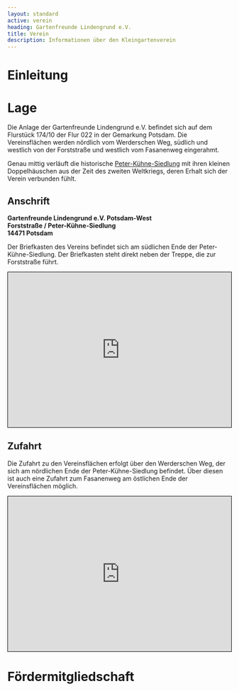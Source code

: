 ```yaml
---
layout: standard
active: verein
heading: Gartenfreunde Lindengrund e.V.
title: Verein
description: Informationen über den Kleingartenverein
---
```


# Einleitung



# Lage

Die Anlage der Gartenfreunde Lindengrund e.V. befindet sich auf dem Flurstück 174/10 der Flur 022 in der Gemarkung Potsdam.
Die Vereinsflächen werden nördlich vom Werderschen Weg, südlich und westlich von der Forststraße und westlich vom Fasanenweg eingerahmt. 

Genau mittig verläuft die historische [Peter-Kühne-Siedlung](/peter-kuehne-siedlung) mit ihren kleinen Doppelhäuschen aus der Zeit des zweiten Weltkriegs, deren Erhalt sich der Verein verbunden fühlt.

## Anschrift

**Gartenfreunde Lindengrund e.V. Potsdam-West**<br>
**Forststraße / Peter-Kühne-Siedlung**<br>
**14471 Potsdam**

Der Briefkasten des Vereins befindet sich am südlichen Ende der Peter-Kühne-Siedlung. Der Briefkasten steht direkt neben der Treppe, die zur Forststraße führt.

<iframe width="100%" height="350px" src="https://www.openstreetmap.org/export/embed.html?bbox=13.007946610450746%2C52.38911582655223%2C13.016363382339478%2C52.392127694350286&layer=mapnik&marker=52.390621786141196%2C13.012152314186096" style="border: 1px solid black"></iframe>

## Zufahrt

Die Zufahrt zu den Vereinsflächen erfolgt über den Werderschen Weg, der sich am nördlichen Ende der Peter-Kühne-Siedlung befindet. Über diesen ist auch eine Zufahrt zum Fasanenweg am östlichen Ende der Vereinsflächen möglich.

<iframe width="100%" height="350px" src="https://www.openstreetmap.org/export/embed.html?bbox=13.007989525794985%2C52.390494108952055%2C13.016406297683716%2C52.39350588270325&layer=mapnik&marker=52.39200002151726%2C13.012195229530334" style="border: 1px solid black"></iframe>

# Förder&shy;mitgliedschaft


